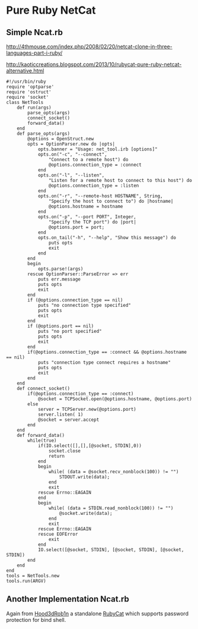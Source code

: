# Pure Ruby NetCat


## Simple Ncat.rb
http://4thmouse.com/index.php/2008/02/20/netcat-clone-in-three-languages-part-i-ruby/

http://kaoticcreations.blogspot.com/2013/10/rubycat-pure-ruby-netcat-alternative.html


```
#!/usr/bin/ruby
require 'optparse'
require 'ostruct'
require 'socket'
class NetTools
	def run(args)
		parse_opts(args)
		connect_socket()
		forward_data()
	end
	def parse_opts(args)
		@options = OpenStruct.new
		opts = OptionParser.new do |opts|
			opts.banner = "Usage: net_tool.irb [options]"
			opts.on("-c", "--connect", 
				"Connect to a remote host") do
				@options.connection_type = :connect
			end
			opts.on("-l", "--listen",
				"Listen for a remote host to connect to this host") do
				@options.connection_type = :listen
			end
			opts.on("-r", "--remote-host HOSTNAME", String,
				"Specify the host to connect to") do |hostname|
				@options.hostname = hostname
			end
			opts.on("-p", "--port PORT", Integer, 
				"Specify the TCP port") do |port|
				@options.port = port;
			end
			opts.on_tail("-h", "--help", "Show this message") do
				puts opts
				exit
			end
		end
		begin
			opts.parse!(args)
		rescue OptionParser::ParseError => err
			puts err.message
			puts opts
			exit
		end
		if (@options.connection_type == nil)
			puts "no connection type specified"
			puts opts
			exit
		end
		if (@options.port == nil)
			puts "no port specified"
			puts opts
			exit
		end
		if(@options.connection_type == :connect && @options.hostname == nil)
			puts "connection type connect requires a hostname"
			puts opts
			exit
		end
	end
	def connect_socket()
		if(@options.connection_type == :connect)
			@socket = TCPSocket.open(@options.hostname, @options.port)
		else
			server = TCPServer.new(@options.port)
			server.listen( 1)
			@socket = server.accept
		end
	end
	def forward_data()
		while(true)
			if(IO.select([],[],[@socket, STDIN],0))
				socket.close
				return
			end
			begin
				while( (data = @socket.recv_nonblock(100)) != "")
					STDOUT.write(data);
				end
				exit
			rescue Errno::EAGAIN
			end
			begin
				while( (data = STDIN.read_nonblock(100)) != "")
					@socket.write(data);
				end
				exit
			rescue Errno::EAGAIN
			rescue EOFError
				exit
			end
			IO.select([@socket, STDIN], [@socket, STDIN], [@socket, STDIN])
		end
	end
end
tools = NetTools.new
tools.run(ARGV)
```






## Another Implementation Ncat.rb 
Again from [Hood3dRob1n](https://github.com/Hood3dRob1n/) a standalone [RubyCat](https://github.com/Hood3dRob1n/RubyCat) which supports password protection for bind shell.



